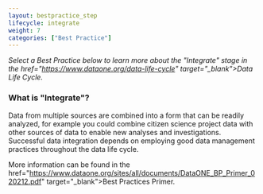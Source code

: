 ```yaml
---
layout: bestpractice_step
lifecycle: integrate
weight: 7
categories: ["Best Practice"]
---
```


*Select a Best Practice below to learn more about the "Integrate" stage in the <a> href="https://www.dataone.org/data-life-cycle" target="_blank">Data Life Cycle</a>.*

### What is "Integrate"?

Data from multiple sources are combined into a form that can be readily analyzed, for example you could combine citizen science project data with other sources of data to enable new analyses and investigations. Successful data integration depends on employing good data management practices throughout the data life cycle.

More information can be found in the <a> href="https://www.dataone.org/sites/all/documents/DataONE_BP_Primer_020212.pdf" target="_blank">Best Practices Primer</a>.
